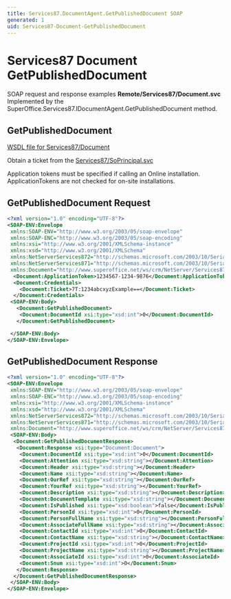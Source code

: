 ```yaml
---
title: Services87.DocumentAgent.GetPublishedDocument SOAP
generated: 1
uid: Services87-Document-GetPublishedDocument
---
```


# Services87 Document GetPublishedDocument

SOAP request and response examples **Remote/Services87/Document.svc**
Implemented by the <see cref="M:SuperOffice.Services87.IDocumentAgent.GetPublishedDocument">SuperOffice.Services87.IDocumentAgent.GetPublishedDocument</see> method.

## GetPublishedDocument

[WSDL file for Services87/Document](../Services87-Document.md)

Obtain a ticket from the [Services87/SoPrincipal.svc](../SoPrincipal/index.md)

Application tokens must be specified if calling an Online installation. ApplicationTokens are not checked for on-site installations.

## GetPublishedDocument Request

```xml
<?xml version="1.0" encoding="UTF-8"?>
<SOAP-ENV:Envelope
 xmlns:SOAP-ENV="http://www.w3.org/2003/05/soap-envelope"
 xmlns:SOAP-ENC="http://www.w3.org/2003/05/soap-encoding"
 xmlns:xsi="http://www.w3.org/2001/XMLSchema-instance"
 xmlns:xsd="http://www.w3.org/2001/XMLSchema"
 xmlns:NetServerServices872="http://schemas.microsoft.com/2003/10/Serialization/Arrays"
 xmlns:NetServerServices871="http://schemas.microsoft.com/2003/10/Serialization/"
 xmlns:Document="http://www.superoffice.net/ws/crm/NetServer/Services87">
  <Document:ApplicationToken>1234567-1234-9876</Document:ApplicationToken>
  <Document:Credentials>
    <Document:Ticket>7T:1234abcxyzExample==</Document:Ticket>
  </Document:Credentials>
 <SOAP-ENV:Body>
   <Document:GetPublishedDocument>
    <Document:DocumentId xsi:type="xsd:int">0</Document:DocumentId>
   </Document:GetPublishedDocument>

 </SOAP-ENV:Body>
</SOAP-ENV:Envelope>

```

## GetPublishedDocument Response

```xml
<?xml version="1.0" encoding="UTF-8"?>
<SOAP-ENV:Envelope
 xmlns:SOAP-ENV="http://www.w3.org/2003/05/soap-envelope"
 xmlns:SOAP-ENC="http://www.w3.org/2003/05/soap-encoding"
 xmlns:xsi="http://www.w3.org/2001/XMLSchema-instance"
 xmlns:xsd="http://www.w3.org/2001/XMLSchema"
 xmlns:NetServerServices872="http://schemas.microsoft.com/2003/10/Serialization/Arrays"
 xmlns:NetServerServices871="http://schemas.microsoft.com/2003/10/Serialization/"
 xmlns:Document="http://www.superoffice.net/ws/crm/NetServer/Services87">
 <SOAP-ENV:Body>
  <Document:GetPublishedDocumentResponse>
   <Document:Response xsi:type="Document:Document">
    <Document:DocumentId xsi:type="xsd:int">0</Document:DocumentId>
    <Document:Attention xsi:type="xsd:string"></Document:Attention>
    <Document:Header xsi:type="xsd:string"></Document:Header>
    <Document:Name xsi:type="xsd:string"></Document:Name>
    <Document:OurRef xsi:type="xsd:string"></Document:OurRef>
    <Document:YourRef xsi:type="xsd:string"></Document:YourRef>
    <Document:Description xsi:type="xsd:string"></Document:Description>
    <Document:DocumentTemplate xsi:type="xsd:string"></Document:DocumentTemplate>
    <Document:IsPublished xsi:type="xsd:boolean">false</Document:IsPublished>
    <Document:PersonId xsi:type="xsd:int">0</Document:PersonId>
    <Document:PersonFullName xsi:type="xsd:string"></Document:PersonFullName>
    <Document:AssociateFullName xsi:type="xsd:string"></Document:AssociateFullName>
    <Document:ContactId xsi:type="xsd:int">0</Document:ContactId>
    <Document:ContactName xsi:type="xsd:string"></Document:ContactName>
    <Document:ProjectId xsi:type="xsd:int">0</Document:ProjectId>
    <Document:ProjectName xsi:type="xsd:string"></Document:ProjectName>
    <Document:AssociateId xsi:type="xsd:int">0</Document:AssociateId>
    <Document:Snum xsi:type="xsd:int">0</Document:Snum>
   </Document:Response>
  </Document:GetPublishedDocumentResponse>
 </SOAP-ENV:Body>
</SOAP-ENV:Envelope>

```
